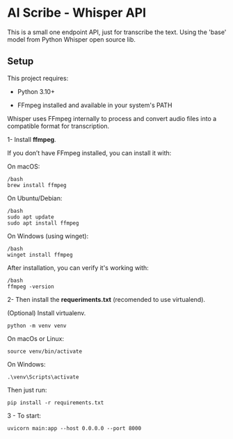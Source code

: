 # AI Scribe - Whisper API

This is a small one endpoint API, just for transcribe the text. Using the 'base' model from Python Whisper open source lib.

## Setup

This project requires:

- Python 3.10+

- FFmpeg installed and available in your system's PATH

Whisper uses FFmpeg internally to process and convert audio files into a compatible format for transcription.

1- Install **ffmpeg**.

If you don’t have FFmpeg installed, you can install it with:

On macOS:

```
/bash
brew install ffmpeg
```
On Ubuntu/Debian:

```
/bash
sudo apt update
sudo apt install ffmpeg
```

On Windows (using winget):

```
/bash
winget install ffmpeg
```
After installation, you can verify it's working with:
```
/bash
ffmpeg -version
```
2- Then install the **requeriments.txt** (recomended to use virtualend).


(Optional) Install virtualenv.
```
python -m venv venv
```

On macOs or Linux: 

```
source venv/bin/activate
```

On Windows: 
```
.\venv\Scripts\activate
```

Then just run:


```
pip install -r requirements.txt
```

3 - To start:

```
uvicorn main:app --host 0.0.0.0 --port 8000
```